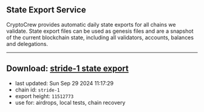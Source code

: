 ## State Export Service
CryptoCrew provides automatic daily state exports for all chains we validate. State export files can be used as genesis files and are a snapshot of the current blockchain state, including all validators, accounts, balances and delegations.

---
**Download: [stride-1 state export](https://dl-eu2.ccvalidators.com/SERVICE/stride/stride-1_export_11512773.json)**
---

- last updated: Sun Sep 29 2024 11:17:29
- chain id: `stride-1`
- export height: `11512773`
- use for: airdrops, local tests, chain recovery
